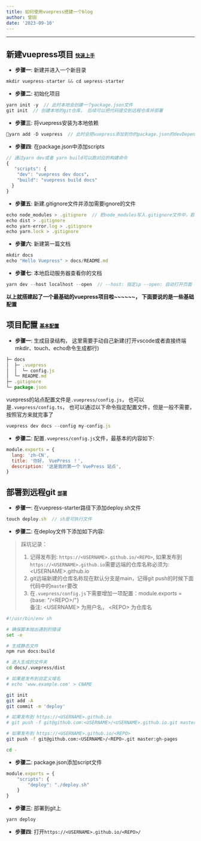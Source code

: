 ```yaml
---
title: 如何使用vuepress搭建一个blog
author: 曾田
date: '2023-09-10'
---
```


---

## 新建vuepress项目  <font size=2>[快速上手](http://www.fenovice.com/doc/vuepress-next/guide/getting-started.html)</font>
- **步骤一**: 新建并进入一个新目录
```js
mkdir vuepress-starter && cd uepress-starter
```
- **步骤二**: 初始化项目
```js
yarn init -y  // 此时本地会创建一个package.json文件
git init  // 创建本地的git仓库， 后续可以把代码提交到远程仓库并部署
```
- **步骤三**: 将vuepress安装为本地依赖
```js
yarn add -D vuepress  // 此时会把vuepress添加到你的package.json的devDependencies中
```
- **步骤四**: 在package.json中添加scripts
```js
// 通过yarn dev或者 yarn build可以跑对应的构建命令
{
   "scripts": {
    "dev": "vuepress dev docs"，
    "build": "vuepress build docs"
  }
}
```
- **步骤五**: 新建.gitignore文件并添加需要ignore的文件
```js
echo node_modules > .gitignore  // 把node_modules写入.gitignore文件中，若.gitignore文件不存在会自动创建
echo dist > .gitignore
echo yarn-error.log > .gitignore
echo yarn.lock > .gitignore
```
- **步骤六**: 新建第一篇文档
```js
mkdir docs
echo "Hello Vuepress" > docs/README.md
```
- **步骤七**: 本地启动服务器查看你的文档
```js
yarn dev --host localhost --open  // --host: 指定ip --open: 自动打开页面
```
**以上就搭建起了一个最基础的vuepress项目啦\~\~\~\~\~\~， 下面要说的是一些基础配置**



## 项目配置  <font size=2>[基本配置](http://www.fenovice.com/doc/vuepress/guide/basic-config.html#%E5%BA%94%E7%94%A8%E7%BA%A7%E5%88%AB%E7%9A%84%E9%85%8D%E7%BD%AE)</font>
- **步骤一**: 生成目录结构， 这里需要手动自己新建(打开vscode或者直接终端mkdir、touch、echo命令生成都行)
```js
├─ docs
│  ├─ .vuepress
│  │  └─ config.js
│  └─ README.md
├─ .gitignore
└─ package.json
```
vuepress的站点配置文件是`.vuepress/config.js`， 也可以是`.vuepress/config.ts`， 也可以通过以下命令指定配置文件，但是一般不需要，按照官方来就完事了
```js
vuepress dev docs --config my-config.js
```
- **步骤二**: 配置`.vuepress/config.js`文件，最基本的内容如下:
```js
module.exports = {
  lang: 'zh-CN',
  title: '你好， VuePress ！',
  description: '这是我的第一个 VuePress 站点',
}
```



## 部署到远程git  <font size=2>[部署](http://www.fenovice.com/doc/vuepress/guide/deploy.html#github-pages)</font>

- **步骤一**: 在vuepress-starter路径下添加deploy.sh文件
```js
touch deploy.sh  // sh是可执行文件
```

- **步骤二**: 在deploy文件下添加如下内容:
> 踩坑记录：
> 1. 记得发布到: `https://<USERNAME>.github.io/<REPO>`, 如果发布到`https://<USERNAME>.github.io`需要远端的仓库名称必须为: \<USERNAME\>.github.io
> 2. git远端新建的仓库名称现在默认分支是main，记得git push的时候下面代码中的`master`要改
> 3. 在`.vuepress/config.js`下需要增加一项配置：module.exports = {base: "/\<REPO\>/"}  
> 备注: \<USERNAME\> 为用户名， \<REPO\> 为仓库名

```sh
#!/usr/bin/env sh

# 确保脚本抛出遇到的错误
set -e

# 生成静态文件
npm run docs:build

# 进入生成的文件夹
cd docs/.vuepress/dist

# 如果是发布到自定义域名
# echo 'www.example.com' > CNAME

git init
git add -A
git commit -m 'deploy'

# 如果发布到 https://<USERNAME>.github.io
# git push -f git@github.com:<USERNAME>/<USERNAME>.github.io.git master

# 如果发布到 https://<USERNAME>.github.io/<REPO>
git push -f git@github.com:<USERNAME>/<REPO>.git master:gh-pages

cd -
```
- **步骤二**: package.json添加script文件
```js
module.exports = {
    "scripts": {
        "deploy": "./deploy.sh"
    }
}
```
- **步骤三**: 部署到git上

```js
yarn deploy
```

- **步骤四**: 打开`https://<USERNAME>.github.io/<REPO>/`



